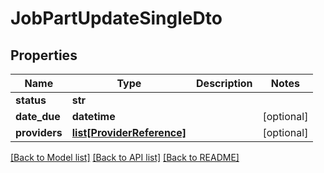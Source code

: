 # JobPartUpdateSingleDto

## Properties
Name | Type | Description | Notes
------------ | ------------- | ------------- | -------------
**status** | **str** |  | 
**date_due** | **datetime** |  | [optional] 
**providers** | [**list[ProviderReference]**](ProviderReference.md) |  | [optional] 

[[Back to Model list]](../README.md#documentation-for-models) [[Back to API list]](../README.md#documentation-for-api-endpoints) [[Back to README]](../README.md)

